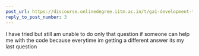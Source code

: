 ```yaml
---
post_url: https://discourse.onlinedegree.iitm.ac.in/t/ga1-development-tools-discussion-thread-tds-jan-2025/161083/55
reply_to_post_number: 3
---
```

I have tried but still am unable to do only that question if someone can help me with the code because everytime im getting a different answer its my last question